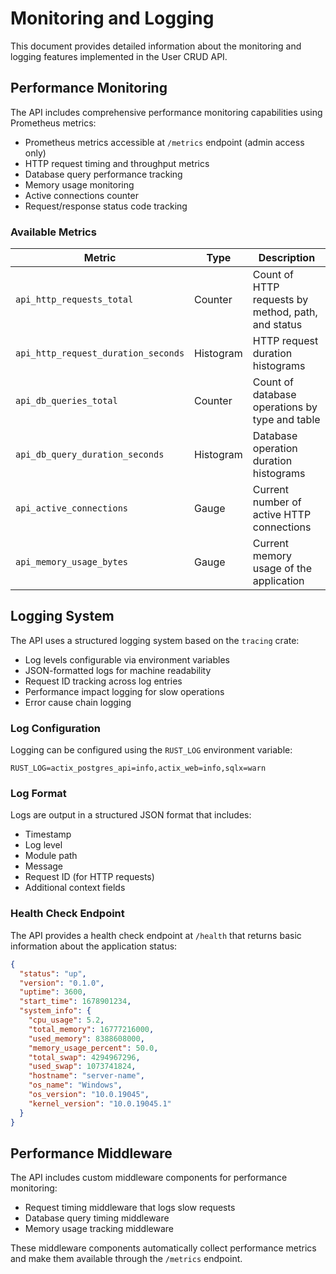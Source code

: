 # Monitoring and Logging

This document provides detailed information about the monitoring and logging features implemented in the User CRUD API.

## Performance Monitoring

The API includes comprehensive performance monitoring capabilities using Prometheus metrics:

- Prometheus metrics accessible at `/metrics` endpoint (admin access only)
- HTTP request timing and throughput metrics
- Database query performance tracking
- Memory usage monitoring
- Active connections counter
- Request/response status code tracking

### Available Metrics

| Metric | Type | Description |
|--------|------|-------------|
| `api_http_requests_total` | Counter | Count of HTTP requests by method, path, and status |
| `api_http_request_duration_seconds` | Histogram | HTTP request duration histograms |
| `api_db_queries_total` | Counter | Count of database operations by type and table |
| `api_db_query_duration_seconds` | Histogram | Database operation duration histograms |
| `api_active_connections` | Gauge | Current number of active HTTP connections |
| `api_memory_usage_bytes` | Gauge | Current memory usage of the application |

## Logging System

The API uses a structured logging system based on the `tracing` crate:

- Log levels configurable via environment variables
- JSON-formatted logs for machine readability
- Request ID tracking across log entries
- Performance impact logging for slow operations
- Error cause chain logging

### Log Configuration

Logging can be configured using the `RUST_LOG` environment variable:

```
RUST_LOG=actix_postgres_api=info,actix_web=info,sqlx=warn
```

### Log Format

Logs are output in a structured JSON format that includes:

- Timestamp
- Log level
- Module path
- Message
- Request ID (for HTTP requests)
- Additional context fields

### Health Check Endpoint

The API provides a health check endpoint at `/health` that returns basic information about the application status:

```json
{
  "status": "up",
  "version": "0.1.0",
  "uptime": 3600,
  "start_time": 1678901234,
  "system_info": {
    "cpu_usage": 5.2,
    "total_memory": 16777216000,
    "used_memory": 8388608000,
    "memory_usage_percent": 50.0,
    "total_swap": 4294967296,
    "used_swap": 1073741824,
    "hostname": "server-name",
    "os_name": "Windows",
    "os_version": "10.0.19045",
    "kernel_version": "10.0.19045.1"
  }
}
```

## Performance Middleware

The API includes custom middleware components for performance monitoring:

- Request timing middleware that logs slow requests
- Database query timing middleware
- Memory usage tracking middleware

These middleware components automatically collect performance metrics and make them available through the `/metrics` endpoint.